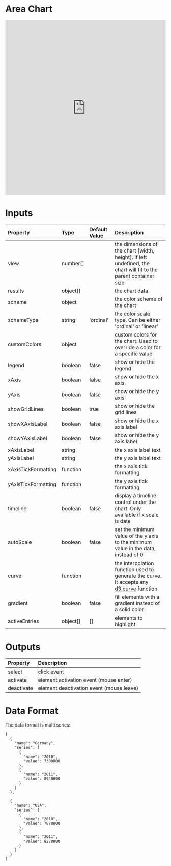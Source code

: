 # Area Chart

<iframe width="100%" height="550" frameborder="0" src="https://embed.plnkr.co/6HkONlHQ7pGHTgapt6vx?show=preview"></iframe>

# Inputs
| Property            | Type     | Default Value | Description                                                                                                                      |
|:--------------------|:---------|:--------------|:---------------------------------------------------------------------------------------------------------------------------------|
| view                | number[] |               | the dimensions of the chart [width, height]. If left undefined, the chart will fit to the parent container size                  |
| results             | object[] |               | the chart data                                                                                                                   |
| scheme              | object   |               | the color scheme of the chart                                                                                                    |
| schemeType          | string   | 'ordinal'     | the color scale type. Can be either 'ordinal' or 'linear'                                                                        |
| customColors        | object   |               | custom colors for the chart. Used to override a color for a specific value                                                       |
| legend              | boolean  | false         | show or hide the legend                                                                                                          |
| xAxis               | boolean  | false         | show or hide the x axis                                                                                                          |
| yAxis               | boolean  | false         | show or hide the y axis                                                                                                          |
| showGridLines       | boolean  | true          | show or hide the grid lines                                                                                                      |
| showXAxisLabel      | boolean  | false         | show or hide the x axis label                                                                                                    |
| showYAxisLabel      | boolean  | false         | show or hide the y axis label                                                                                                    |
| xAxisLabel          | string   |               | the x axis label text                                                                                                            |
| yAxisLabel          | string   |               | the y axis label text                                                                                                            |
| xAxisTickFormatting | function |               | the x axis tick formatting                                                                                                       |
| yAxisTickFormatting | function |               | the y axis tick formatting                                                                                                       |
| timeline            | boolean  | false         | display a timeline control under the chart. Only available if x scale is date                                                    |
| autoScale           | boolean  | false         | set the minimum value of the y axis to the minimum value in the data, instead of 0                                               |
| curve               | function |               | the interpolation function used to generate the curve. It accepts any [d3.curve](https://github.com/d3/d3-shape#curves) function |
| gradient            | boolean  | false         | fill elements with a gradient instead of a solid color                                                                           |
| activeEntries       | object[] | []            | elements to highlight                                                                                                            |

# Outputs
| Property   | Description                              |
|:-----------|:-----------------------------------------|
| select     | click event                              |
| activate   | element activation event (mouse enter)   |
| deactivate | element deactivation event (mouse leave) |

# Data Format
The data format is multi series:

```
[
  {
    "name": "Germany",
    "series": [
      {
        "name": "2010",
        "value": 7300000
      },
      {
        "name": "2011",
        "value": 8940000
      }
    ]
  },

  {
    "name": "USA",
    "series": [
      {
        "name": "2010",
        "value": 7870000
      },
      {
        "name": "2011",
        "value": 8270000
      }
    ]
  }
]
```
